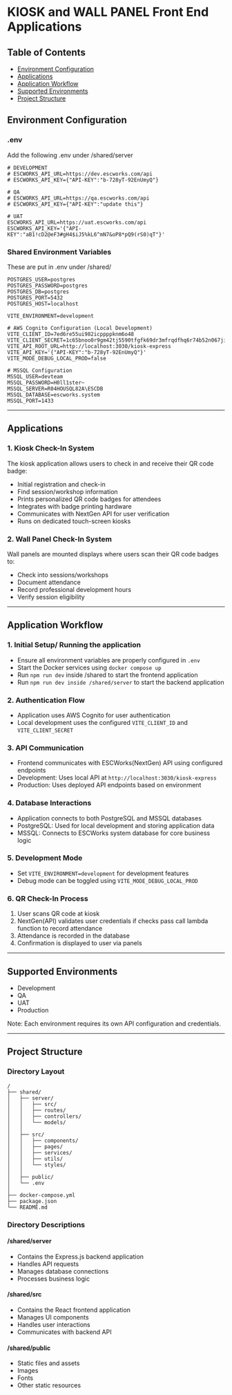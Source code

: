 # KIOSK and WALL PANEL Front End Applications

## Table of Contents
- [Environment Configuration](#environment-configuration)
- [Applications](#applications)
- [Application Workflow](#application-workflow)
- [Supported Environments](#supported-environments)
- [Project Structure](#project-structure)

## Environment Configuration

### .env
Add the following .env under /shared/server
```
# DEVELOPMENT
# ESCWORKS_API_URL=https://dev.escworks.com/api
# ESCWORKS_API_KEY={"API-KEY":"b-728yT-92EnUmyQ"}

# QA
# ESCWORKS_API_URL=https://qa.escworks.com/api
# ESCWORKS_API_KEY={"API-KEY":"update this"}

# UAT
ESCWORKS_API_URL=https://uat.escworks.com/api
ESCWORKS_API_KEY='{"API-KEY":"aB1!cD2@eF3#gH4$iJ5%kL6^mN7&oP8*pQ9(rS0)qT"}'
```

### Shared Environment Variables
These are put in .env under /shared/
```
POSTGRES_USER=postgres
POSTGRES_PASSWORD=postgres
POSTGRES_DB=postgres
POSTGRES_PORT=5432
POSTGRES_HOST=localhost

VITE_ENVIRONMENT=development

# AWS Cognito Configuration (Local Development)
VITE_CLIENT_ID=7ed6re55ui982icppppknm6o48
VITE_CLIENT_SECRET=1c65bnoo0r9gm42tj5590tfgfk69dr3mfrqdfhq6r74b52n067ji
VITE_API_ROOT_URL=http://localhost:3030/kiosk-express
VITE_API_KEY='{"API-KEY":"b-728yT-92EnUmyQ"}'
VITE_MODE_DEBUG_LOCAL_PROD=false

# MSSQL Configuration
MSSQL_USER=devteam
MSSQL_PASSWORD=H0ll1ster~
MSSQL_SERVER=R04HOUSQL82A\ESCDB
MSSQL_DATABASE=escworks.system
MSSQL_PORT=1433
```

---

## Applications

### 1. Kiosk Check-In System
The kiosk application allows users to check in and receive their QR code badge:
- Initial registration and check-in
- Find session/workshop information
- Prints personalized QR code badges for attendees
- Integrates with badge printing hardware
- Communicates with NextGen API for user verification
- Runs on dedicated touch-screen kiosks

### 2. Wall Panel Check-In System
Wall panels are mounted displays where users scan their QR code badges to:
- Check into sessions/workshops
- Document attendance
- Record professional development hours
- Verify session eligibility

---

## Application Workflow

### 1. Initial Setup/ Running the application
- Ensure all environment variables are properly configured in `.env`
- Start the Docker services using `docker compose up`
- Run `npm run dev` inside /shared to start the frontend application
- Run `npm run dev inside /shared/server` to start the backend application

### 2. Authentication Flow
- Application uses AWS Cognito for user authentication
- Local development uses the configured `VITE_CLIENT_ID` and `VITE_CLIENT_SECRET`

### 3. API Communication
- Frontend communicates with ESCWorks(NextGen) API using configured endpoints
- Development: Uses local API at `http://localhost:3030/kiosk-express`
- Production: Uses deployed API endpoints based on environment

### 4. Database Interactions
- Application connects to both PostgreSQL and MSSQL databases
- PostgreSQL: Used for local development and storing application data
- MSSQL: Connects to ESCWorks system database for core business logic

### 5. Development Mode
- Set `VITE_ENVIRONMENT=development` for development features
- Debug mode can be toggled using `VITE_MODE_DEBUG_LOCAL_PROD`

### 6. QR Check-In Process
1. User scans QR code at kiosk
2. NextGen(API) validates user credentials if checks pass call lambda function to record attendance
3. Attendance is recorded in the database
4. Confirmation is displayed to user via panels

---

## Supported Environments
- Development
- QA
- UAT
- Production

Note: Each environment requires its own API configuration and credentials.

---

## Project Structure

### Directory Layout
```
/
├── shared/
│   ├── server/
│   │   ├── src/
│   │   ├── routes/
│   │   ├── controllers/
│   │   └── models/
│   │
│   ├── src/
│   │   ├── components/
│   │   ├── pages/
│   │   ├── services/
│   │   ├── utils/
│   │   └── styles/
│   │
│   ├── public/
│   └── .env
│
├── docker-compose.yml
├── package.json
└── README.md
```

### Directory Descriptions

#### /shared/server
- Contains the Express.js backend application
- Handles API requests
- Manages database connections
- Processes business logic

#### /shared/src
- Contains the React frontend application
- Manages UI components
- Handles user interactions
- Communicates with backend API

#### /shared/public
- Static files and assets
- Images
- Fonts
- Other static resources

```

